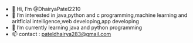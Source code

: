 - 👋 Hi, I’m @DhairyaPatel2210
- 👀 I’m interested in java,python and c programming,machine learning and aritficial intelligence,web developing,app developing
- 🌱 I’m currently learning java and python programming
- 📫 contact : pateldhairya283@gmail.com

